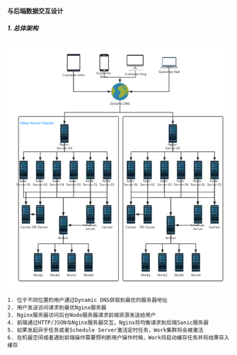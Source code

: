 #### 与后端数据交互设计

##### 1. 总体架构
![vis](img/mainStruct.png)
```
1. 位于不同位置的用户通过Dynamic DNS获取到最优的服务器地址
2. 用户发送访问请求到最优Nginx服务器
3. Nginx服务器访问后台Node服务器请求前端资源发送给用户
4. 前端通过HTTP/JSON与Nginx服务器交互，Nginx将均衡请求到后端Sanic服务器
5. 如果发起异步任务或者Schedule Server激活定时任务，Work集群将会被激活
6. 在机器空闲或者遇到前端操作需要预判断用户操作时候，Work将启动缓存任务并将结果存入缓存

```
